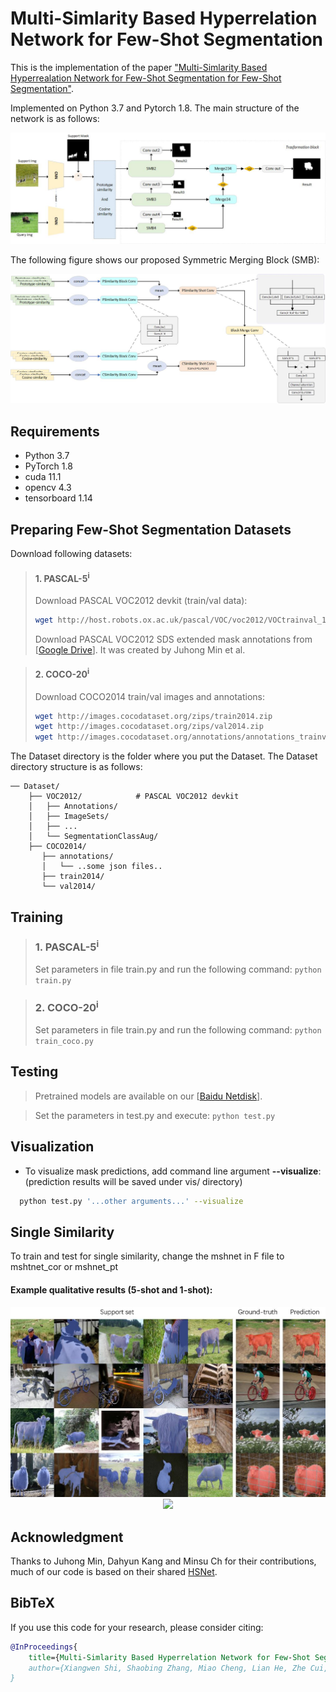 # Multi-Simlarity Based Hyperrelation Network for Few-Shot Segmentation

This is the implementation of the paper ["Multi-Simlarity Based Hyperrealation Network for Few-Shot Segmentation for Few-Shot Segmentation"](https://arxiv.org/abs/2203.09550). 

Implemented on Python 3.7 and Pytorch 1.8.
The main structure of the network is as follows:
<p align="middle">
    <img src="./info/main_structure.jpg">
</p>

The following figure shows our proposed Symmetric Merging Block (SMB):
<p align="middle">
    <img src="./info/SMB.jpg">
</p>

## Requirements

- Python 3.7
- PyTorch 1.8
- cuda 11.1
- opencv 4.3
- tensorboard 1.14

## Preparing Few-Shot Segmentation Datasets
Download following datasets:

> #### 1. PASCAL-5<sup>i</sup>
> Download PASCAL VOC2012 devkit (train/val data):
> ```bash
> wget http://host.robots.ox.ac.uk/pascal/VOC/voc2012/VOCtrainval_11-May-2012.tar
> ```
> Download PASCAL VOC2012 SDS extended mask annotations from [[Google Drive](https://drive.google.com/file/d/10zxG2VExoEZUeyQl_uXga2OWHjGeZaf2/view?usp=sharing)]. It was created by Juhong Min et al.

> #### 2. COCO-20<sup>i</sup>
> Download COCO2014 train/val images and annotations: 
> ```bash
> wget http://images.cocodataset.org/zips/train2014.zip
> wget http://images.cocodataset.org/zips/val2014.zip
> wget http://images.cocodataset.org/annotations/annotations_trainval2014.zip
> ```

The Dataset directory is the folder where you put the Dataset. The Dataset directory structure is as follows:

    ── Dataset/
        ├── VOC2012/            # PASCAL VOC2012 devkit
        │   ├── Annotations/
        │   ├── ImageSets/
        │   ├── ...
        │   └── SegmentationClassAug/
        ├── COCO2014/           
           ├── annotations/
           │   └── ..some json files..
           ├── train2014/
           └── val2014/


## Training
> ### 1. PASCAL-5<sup>i</sup>
>Set parameters in file train.py and run the following command:
>`python train.py`

> ### 2. COCO-20<sup>i</sup>
>Set parameters in file train.py and run the following command:
> `python train_coco.py`


## Testing

> Pretrained models are available on our [[Baidu Netdisk](https://pan.baidu.com/s/1nUUpWlRUaJ9Kq95M18DipA?pwd=gjpt)].

>Set the parameters in test.py and execute:
> `python test.py`

## Visualization

* To visualize mask predictions, add command line argument **--visualize**:
  (prediction results will be saved under vis/ directory)
```bash 
  python test.py '...other arguments...' --visualize  
```
## Single Similarity
To train and test for single similarity, change the mshnet in F file to mshtnet_cor or mshnet_pt
#### Example qualitative results (5-shot and 1-shot):

<p align="middle">
    <img src="info/resutl_5.JPG"><img src="info/resutl_1.JPG">
</p>
   
## Acknowledgment
Thanks to Juhong Min, Dahyun Kang and Minsu Ch for their contributions, much of our code is based on their shared [HSNet](https://github.com/juhongm999/hsnet).
## BibTeX
If you use this code for your research, please consider citing:
````BibTeX
@InProceedings{
    title={Multi-Simlarity Based Hyperrelation Network for Few-Shot Segmentation},
    author={Xiangwen Shi, Shaobing Zhang, Miao Cheng, Lian He, Zhe Cui, Xianghong Tang},
}
````
